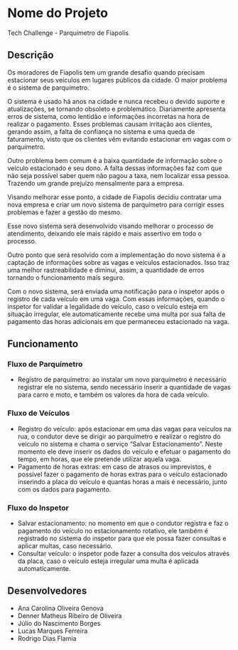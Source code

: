 # Nome do Projeto
Tech Challenge - Parquímetro de Fiapolis

## Descrição
Os moradores de Fiapolis tem um grande desafio quando precisam estacionar seus veículos em lugares públicos da cidade. O maior problema é o sistema de parquímetro.

O sistema é usado há anos na cidade e nunca recebeu o devido suporte e atualizações, se tornando obsoleto e problemático. Diariamente apresenta erros de sistema, como lentidão e informações incorretas na hora de realizar o pagamento. Esses problemas causam irritação aos clientes, gerando assim, a falta de confiança no sistema e uma queda de faturamento, visto que os clientes vêm evitando estacionar em vagas com o parquímetro.

Outro problema bem comum é a baixa quantidade de informação sobre o veículo estacionado e seu dono. A falta dessas informações faz com que não seja possível saber quem não pagou a taxa, nem localizar essa pessoa. Trazendo um grande prejuízo mensalmente para a empresa.

Visando melhorar esse ponto, a cidade de Fiapolis decidiu contratar uma nova empresa e criar um novo sistema de parquímetro para corrigir esses problemas e fazer a gestão do mesmo.

Esse novo sistema será desenvolvido visando melhorar o processo de atendimento, deixando ele mais rápido e mais assertivo em todo o processo. 

Outro ponto que será resolvido com a implementação do novo sistema é a captação de informações sobre as vagas e veículos estacionados. Isso traz uma melhor rastreabilidade e diminui, assim, a quantidade de erros tornando o funcionamento mais seguro.

Com o novo sistema, será enviada uma notificação para o inspetor após o registro de cada veículo em uma vaga. Com essas informações, quando o inspetor for validar a legalidade do veículo, caso o veículo esteja em situação irregular, ele automaticamente recebe uma multa por sua falta de pagamento das horas adicionais em que permaneceu estacionado na vaga.

## Funcionamento
### Fluxo de Parquímetro
* Registro de parquímetro: ao instalar um novo parquímetro é necessário registrar ele no sistema, sendo necessário inserir a quantidade de vagas para carro e moto, e também os valores da hora de cada veículo.
### Fluxo de Veículos
* Registro do veículo: após estacionar em uma das vagas para veículos na rua, o condutor deve se dirigir ao parquímetro e realizar o registro do veículo no sistema e chama o serviço “Salvar Estacionamento”. Neste momento ele deve inserir os dados do veículo e efetuar o pagamento do tempo, em horas, que ele pretende utilizar aquela vaga.
* Pagamento de horas extras: em caso de atrasos ou imprevistos, é possível fazer o pagamento de horas extras para o veículo estacionado inserindo a placa do veículo e quantas horas a mais é necessário, junto com os dados para pagamento.
### Fluxo do Inspetor
* Salvar estacionamento: no momento em que o condutor registra e faz o pagamento do veículo no estacionamento rotativo, ele também é registrado no sistema do inspetor para que ele possa fazer consultas e aplicar multas, caso necessário.
* Consultar veículo: o inspetor pode fazer a consulta dos veículos através da placa, caso o veículo esteja irregular uma multa é aplicada automaticamente.

## Desenvolvedores
* Ana Carolina Oliveira Genova
* Denner Matheus Ribeiro de Oliveira
* Júlio do Nascimento Borges
* Lucas Marques Ferreira
* Rodrigo Dias Flamia
